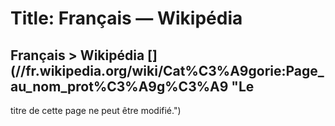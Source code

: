 # Title: Français — Wikipédia

## Français > Wikipédia [](//fr.wikipedia.org/wiki/Cat%C3%A9gorie:Page_au_nom_prot%C3%A9g%C3%A9 "Le
titre de cette page ne peut être modifié.")

